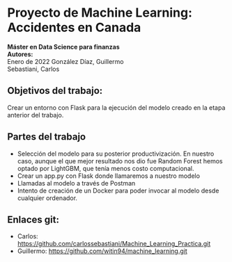 # Proyecto de Machine Learning: Accidentes en Canada
**Máster en Data Science para finanzas <br />**
**Autores: <br />**
Enero de 2022
González Díaz, Guillermo <br />
Sebastiani, Carlos  <br />


## Objetivos del trabajo:
Crear un entorno con Flask para la ejecución del modelo creado en la etapa anterior del trabajo. 

## Partes del trabajo
- Selección del modelo para su posterior productivización. En nuestro caso, aunque el que mejor resultado nos dio fue Random Forest hemos optado por LightGBM, que tenía menos costo computacional.
- Crear un app.py con Flask donde llamaremos a nuestro modelo
- Llamadas al modelo a través de Postman
- Intento de creación de un Docker para poder invocar al modelo desde cualquier ordenador. 

## Enlaces git:
- Carlos: https://github.com/carlossebastiani/Machine_Learning_Practica.git
- Guillermo: https://github.com/witin94/machine_learning.git



